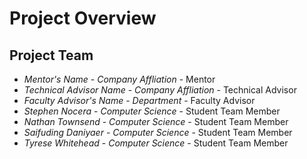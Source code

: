 # Project Overview

## Project Team
- *Mentor's Name*  - *Company Affliation* - Mentor
- *Technical Advisor Name* - *Company Affliation* - Technical Advisor
- *Faculty Advisor's Name* - *Department* - Faculty Advisor
- *Stephen Nocera* - *Computer Science* - Student Team Member
- *Nathan Townsend* - *Computer Science* - Student Team Member
- *Saifuding Daniyaer* - *Computer Science* - Student Team Member
- *Tyrese Whitehead* - *Computer Science* - Student Team Member